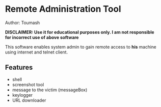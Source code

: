 # Remote Administration Tool
Author: Toumash  

**DISCLAIMER: Use it  for educational purposes only. I am not responsible for incorrect use of above software**

This software enables system admin to gain remote access to **his** machine using internet and telnet client.

## Features

- shell  
- screenshot tool
- message to the victim (messageBox)
- keylogger
- URL downloader
